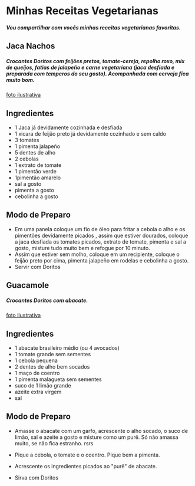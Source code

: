 # Minhas Receitas Vegetarianas

<h5>Vou compartilhar com vocês minhas receitas vegetarianas favoritas.</h5>



<h2>  Jaca Nachos
</h2>



<h5>Crocantes Doritos com feijões pretos, tomate-cereja, repolho roxo, mix de queijos, fatias de jalapeño e carne vegetariana (jaca desfiada e preparada com temperos do seu gosto). Acompanhada com cerveja fica muito bom.</h5>



[foto ilustrativa](https://media.gazetadopovo.com.br/bomgourmet/2019/01/nachos-vegetariano-outback-c438b510.jpg)



<h2>Ingredientes</h2>

- 1 Jaca já devidamente cozinhada e desfiada
- 1 xicara de feijão preto já devidamente cozinhado e sem caldo
- 3 tomates
- 1 pimenta jalapeño
- 5 dentes de alho
- 2 cebolas
- 1 extrato de tomate
- 1 pimentão verde 
- 1pimentão amarelo 
-  sal a gosto 
- pimenta a gosto
- cebolinha a gosto



<h2>Modo de Preparo</h2>

- Em uma panela coloque um fio de óleo para fritar a cebola o alho e os pimentões devidamente picados   , assim que estiver dourados, coloque a jaca desfiada os tomates picados, extrato de tomate, pimenta e sal a gosto, misture tudo muito bem e refogue por 10 minuto.
- Assim que estiver sem molho, coloque em um recipiente, coloque o feijão preto por cima, pimenta jalapeño em rodelas e cebolinha a gosto.
- Servir com Doritos 





<h2>Guacamole
</h2>



<h5>Crocantes Doritos com abacate.</h5>



[foto ilustrativa](https://malasepanelas.com/wp-content/uploads/2020/07/guacamole.jpg)



<h2>Ingredientes</h2>



- 1 abacate brasileiro médio (ou 4 avocados)
- 1 tomate grande sem sementes
- 1 cebola pequena
- 2 dentes de alho bem socados
- 1 maço de coentro
- 1 pimenta malagueta sem sementes
- suco de 1 limão grande
- azeite extra virgem
- sal



<h2>Modo de Preparo</h2>



- Amasse o abacate com um garfo, acrescente o alho socado, o suco de limão, sal e azeite a gosto e misture como um purê. Só não amassa muito, se não fica estranho. rsrs 

- Pique a cebola, o tomate e o coentro. Pique bem a pimenta.

- Acrescente os ingredientes picados ao "purê" de abacate.

- Sirva com Doritos 
